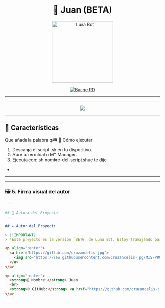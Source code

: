 <h1 align="center">🌙 Juan (BETA)</h1>


<p align="center">
  <img src="https://i.postimg.cc/HxtPL93d/7e22eadc20a57ecaf4ebc41e420866ca4.webp" alt="Luna Bot" width="200"/>
</p>

<p align="center">
  <a href="https://github.com/cruzancelis-jpg">
    <img src="https://img.shields.io/badge/Bot%20Dominicano%20con%20Flow-%23bacano-purple?style=for-the-badge&logo=whatsapp" alt="Badge RD"/>
  </a>
</p>

---

---

<p align="center">
  <a href="#"><img src="https://img.shields.io/badge/Bot%20Dominicano%20con%20Flow-%23bacano-purple?style=for-the-badge&logo=whatsapp"></a>
</p>

---

## 🪻 Características

Que añada la palabra q## 🚀 Cómo ejecutar

1. Descarga el script .sh en tu dispositivo.
2. Abre tu terminal o MT Manager.
3. Ejecuta con: sh nombre-del-script.shue te dije 
- 

--- 

---

### 🖼 5. Firma visual del autor

```markdown
---

## 🌾 Autora del Proyecto
---

## ✍️ Autor del Proyecto

> [!IMPORTANT]  
> *Este proyecto es la versión `BETA` de Luna Bot. Estoy trabajando para ofrecer una mejor versión de Luna beta.*

<p align="center">
  <a href="https://github.com/cruzancelis-jpg">
    <img src="https://raw.githubusercontent.com/cruzancelis-jpg/MIS-PRUEBAS-DE-JAVASCRIPT-/main/IMG/IMG_20230926_064624.png" width="120" alt="Firma de Juan"/>
  </a>
</p>

<p align="center">
  <strong>👤 Nombre:</strong> Juan  
  <br>
  <strong>🌐 GitHub:</strong> <a href="https://github.com/cruzancelis-jpg">github.com/cruzancelis-jpg</a>
</p>

---